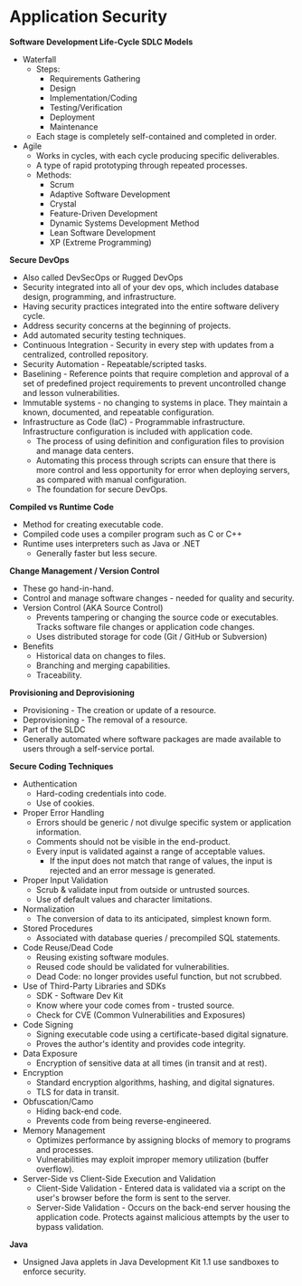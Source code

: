 # Application Security

**Software Development Life-Cycle SDLC Models**

* Waterfall
  * Steps:
    * Requirements Gathering
    * Design
    * Implementation/Coding
    * Testing/Verification
    * Deployment
    * Maintenance
  * Each stage is completely self-contained and completed in order.
* Agile
  * Works in cycles, with each cycle producing specific deliverables.
  * A type of rapid prototyping through repeated processes.
  * Methods:
    * Scrum
    * Adaptive Software Development
    * Crystal
    * Feature-Driven Development
    * Dynamic Systems Development Method
    * Lean Software Development
    * XP \(Extreme Programming\)

**Secure DevOps**

* Also called DevSecOps or Rugged DevOps
* Security integrated into all of your dev ops, which includes database design, programming, and infrastructure.
* Having security practices integrated into the entire software delivery cycle.
* Address security concerns at the beginning of projects.
* Add automated security testing techniques.
* Continuous Integration - Security in every step with updates from a centralized, controlled repository.
* Security Automation - Repeatable/scripted tasks.
* Baselining - Reference points that require completion and approval of a set of predefined project requirements to prevent uncontrolled change and lesson vulnerabilities.
* Immutable systems - no changing to systems in place. They maintain a known, documented, and repeatable configuration.
* Infrastructure as Code \(IaC\) - Programmable infrastructure. Infrastructure configuration is included with application code.
  * The process of using definition and configuration files to provision and manage data centers. 
  * Automating this process through scripts can ensure that there is more control and less opportunity for error when deploying servers, as compared with manual configuration. 
  * The foundation for secure DevOps. 

**Compiled vs Runtime Code**

* Method for creating executable code.
* Compiled code uses a compiler program such as C or C++
* Runtime uses interpreters such as Java or .NET
  * Generally faster but less secure.

**Change Management / Version Control**

* These go hand-in-hand.
* Control and manage software changes - needed for quality and security.
* Version Control \(AKA Source Control\)
  * Prevents tampering or changing the source code or executables. Tracks software file changes or application code changes.
  * Uses distributed storage for code \(Git / GitHub or Subversion\)
* Benefits
  * Historical data on changes to files.
  * Branching and merging capabilities.
  * Traceability.

**Provisioning and Deprovisioning**

* Provisioning - The creation or update of a resource.
* Deprovisioning - The removal of a resource.
* Part of the SLDC
* Generally automated where software packages are made available to users through a self-service portal.

**Secure Coding Techniques**

* Authentication
  * Hard-coding credentials into code.
  * Use of cookies.
* Proper Error Handling
  * Errors should be generic / not divulge specific system or application information.
  * Comments should not be visible in the end-product.
  * Every input is validated against a range of acceptable values. 
    * If the input does not match that range of values, the input is rejected and an error message is generated. 
* Proper Input Validation
  * Scrub & validate input from outside or untrusted sources.
  * Use of default values and character limitations.
* Normalization
  * The conversion of data to its anticipated, simplest known form.
* Stored Procedures
  * Associated with database queries / precompiled SQL statements.
* Code Reuse/Dead Code
  * Reusing existing software modules.
  * Reused code should be validated for vulnerabilities.
  * Dead Code: no longer provides useful function, but not scrubbed.
* Use of Third-Party Libraries and SDKs
  * SDK - Software Dev Kit
  * Know where your code comes from - trusted source.
  * Check for CVE \(Common Vulnerabilities and Exposures\)
* Code Signing
  * Signing executable code using a certificate-based digital signature.
  * Proves the author's identity and provides code integrity.
* Data Exposure
  * Encryption of sensitive data at all times \(in transit and at rest\).
* Encryption
  * Standard encryption algorithms, hashing, and digital signatures.
  * TLS for data in transit.
* Obfuscation/Camo
  * Hiding back-end code.
  * Prevents code from being reverse-engineered.
* Memory Management
  * Optimizes performance by assigning blocks of memory to programs and processes.
  * Vulnerabilities may exploit improper memory utilization \(buffer overflow\).
* Server-Side vs Client-Side Execution and Validation
  * Client-Side Validation - Entered data is validated via a script on the user's browser before the form is sent to the server.
  * Server-Side Validation - Occurs on the back-end server housing the application code. Protects against malicious attempts by the user to bypass validation.

**Java** 

* Unsigned Java applets in Java Development Kit 1.1 use sandboxes to enforce security. 

